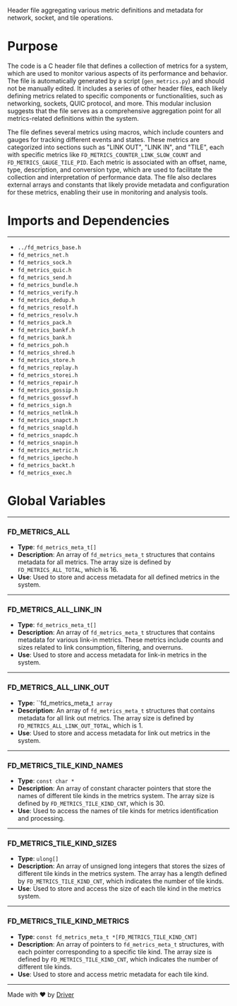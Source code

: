 <!--------------------------------------------------------------------------------->
<!-- IMPORTANT: This file is auto-generated by Driver (https://driver.ai). -------->
<!-- Manual edits may be overwritten on future commits. --------------------------->
<!--------------------------------------------------------------------------------->

Header file aggregating various metric definitions and metadata for network, socket, and tile operations.

# Purpose
The code is a C header file that defines a collection of metrics for a system, which are used to monitor various aspects of its performance and behavior. The file is automatically generated by a script (`gen_metrics.py`) and should not be manually edited. It includes a series of other header files, each likely defining metrics related to specific components or functionalities, such as networking, sockets, QUIC protocol, and more. This modular inclusion suggests that the file serves as a comprehensive aggregation point for all metrics-related definitions within the system.

The file defines several metrics using macros, which include counters and gauges for tracking different events and states. These metrics are categorized into sections such as "LINK OUT", "LINK IN", and "TILE", each with specific metrics like `FD_METRICS_COUNTER_LINK_SLOW_COUNT` and `FD_METRICS_GAUGE_TILE_PID`. Each metric is associated with an offset, name, type, description, and conversion type, which are used to facilitate the collection and interpretation of performance data. The file also declares external arrays and constants that likely provide metadata and configuration for these metrics, enabling their use in monitoring and analysis tools.
# Imports and Dependencies

---
- `../fd_metrics_base.h`
- `fd_metrics_net.h`
- `fd_metrics_sock.h`
- `fd_metrics_quic.h`
- `fd_metrics_send.h`
- `fd_metrics_bundle.h`
- `fd_metrics_verify.h`
- `fd_metrics_dedup.h`
- `fd_metrics_resolf.h`
- `fd_metrics_resolv.h`
- `fd_metrics_pack.h`
- `fd_metrics_bankf.h`
- `fd_metrics_bank.h`
- `fd_metrics_poh.h`
- `fd_metrics_shred.h`
- `fd_metrics_store.h`
- `fd_metrics_replay.h`
- `fd_metrics_storei.h`
- `fd_metrics_repair.h`
- `fd_metrics_gossip.h`
- `fd_metrics_gossvf.h`
- `fd_metrics_sign.h`
- `fd_metrics_netlnk.h`
- `fd_metrics_snapct.h`
- `fd_metrics_snapld.h`
- `fd_metrics_snapdc.h`
- `fd_metrics_snapin.h`
- `fd_metrics_metric.h`
- `fd_metrics_ipecho.h`
- `fd_metrics_backt.h`
- `fd_metrics_exec.h`


# Global Variables

---
### FD\_METRICS\_ALL
- **Type**: ``fd_metrics_meta_t[]``
- **Description**: An array of `fd_metrics_meta_t` structures that contains metadata for all metrics. The array size is defined by `FD_METRICS_ALL_TOTAL`, which is 16.
- **Use**: Used to store and access metadata for all defined metrics in the system.


---
### FD\_METRICS\_ALL\_LINK\_IN
- **Type**: ``fd_metrics_meta_t[]``
- **Description**: An array of `fd_metrics_meta_t` structures that contains metadata for various link-in metrics. These metrics include counts and sizes related to link consumption, filtering, and overruns.
- **Use**: Used to store and access metadata for link-in metrics in the system.


---
### FD\_METRICS\_ALL\_LINK\_OUT
- **Type**: ``fd_metrics_meta_t` array`
- **Description**: An array of `fd_metrics_meta_t` structures that contains metadata for all link out metrics. The array size is defined by `FD_METRICS_ALL_LINK_OUT_TOTAL`, which is 1.
- **Use**: Used to store and access metadata for link out metrics in the system.


---
### FD\_METRICS\_TILE\_KIND\_NAMES
- **Type**: `const char *`
- **Description**: An array of constant character pointers that store the names of different tile kinds in the metrics system. The array size is defined by `FD_METRICS_TILE_KIND_CNT`, which is 30.
- **Use**: Used to access the names of tile kinds for metrics identification and processing.


---
### FD\_METRICS\_TILE\_KIND\_SIZES
- **Type**: ``ulong[]``
- **Description**: An array of unsigned long integers that stores the sizes of different tile kinds in the metrics system. The array has a length defined by `FD_METRICS_TILE_KIND_CNT`, which indicates the number of tile kinds.
- **Use**: Used to store and access the size of each tile kind in the metrics system.


---
### FD\_METRICS\_TILE\_KIND\_METRICS
- **Type**: ``const fd_metrics_meta_t *[FD_METRICS_TILE_KIND_CNT]``
- **Description**: An array of pointers to `fd_metrics_meta_t` structures, with each pointer corresponding to a specific tile kind. The array size is defined by `FD_METRICS_TILE_KIND_CNT`, which indicates the number of different tile kinds.
- **Use**: Used to store and access metric metadata for each tile kind.



---
Made with ❤️ by [Driver](https://www.driver.ai/)